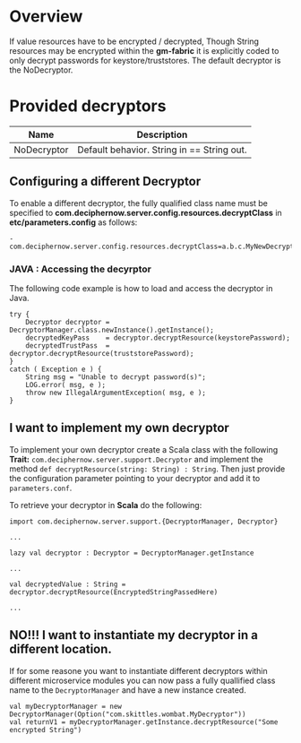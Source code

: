 # Overview


If value resources have to be encrypted / decrypted,
Though String resources may be encrypted within the __gm-fabric__ it is explicitly coded to only decrypt passwords for keystore/truststores. The default decryptor is the NoDecryptor.

# Provided decryptors

| Name | Description |
| ---- | ---- |
| NoDecryptor | Default behavior. String in == String out. |


## Configuring a different Decryptor

To enable a different decryptor, the fully qualified class name must be specified to __com.deciphernow.server.config.resources.decryptClass__ in __etc/parameters.config__ as follows:

    -com.deciphernow.server.config.resources.decryptClass=a.b.c.MyNewDecryptor
        

### JAVA : Accessing the decyrptor
The following code example is how to load and access the decryptor in Java.

    try {
        Decryptor decryptor = DecryptorManager.class.newInstance().getInstance();
        decryptedKeyPass    = decryptor.decryptResource(keystorePassword);
        decryptedTrustPass  = decryptor.decryptResource(truststorePassword);
    } 
    catch ( Exception e ) {
        String msg = "Unable to decrypt password(s)";
        LOG.error( msg, e );
        throw new IllegalArgumentException( msg, e );
    }

## I want to implement my own decryptor

To implement your own decryptor create a Scala class with the following __Trait:__ `com.deciphernow.server.support.Decryptor` and implement the method `def decryptResource(string: String) : String`. Then just provide the configuration parameter pointing to your decryptor and add it to `parameters.conf`.

To retrieve your decryptor in __Scala__ do the following:


    import com.deciphernow.server.support.{DecryptorManager, Decryptor}
    
    ...
    
    lazy val decryptor : Decryptor = DecryptorManager.getInstance
    
    ...
    
    val decryptedValue : String = decryptor.decryptResource(EncryptedStringPassedHere)
    
    ...

## NO!!! I want to instantiate my decryptor in a different location.

If for some reasone you want to instantiate different decryptors within different microservice modules you can now pass a fully quallified class name to the `DecryptorManager` and have a new instance created.

    val myDecryptorManager = new DecryptorManager(Option("com.skittles.wombat.MyDecryptor"))
    val returnV1 = myDecryptorManager.getInstance.decryptResource("Some encrypted String")

